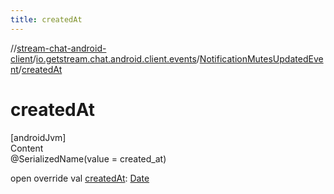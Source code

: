 ```yaml
---
title: createdAt
---
```

//[stream-chat-android-client](../../../index.md)/[io.getstream.chat.android.client.events](../index.md)/[NotificationMutesUpdatedEvent](index.md)/[createdAt](createdAt.md)



# createdAt  
[androidJvm]  
Content  
@SerializedName(value = created_at)  
  
open override val [createdAt](createdAt.md): [Date](https://developer.android.com/reference/kotlin/java/util/Date.html)  



